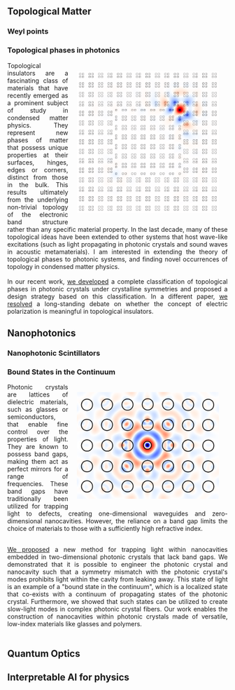 
## Topological Matter
### Weyl points

### Topological phases in photonics
<img align="right" img src="https://raw.githubusercontent.com/sachin4594/svaidya.github.io/master/images/HOTI.gif" width="325" style="margin: 20px">
<div style="text-align: justify"> 
Topological insulators are a fascinating class of materials that have recently emerged as a prominent subject of study in condensed matter physics. They represent new phases of matter that possess unique properties at their surfaces, hinges, edges or corners, distinct from those in the bulk. This results ultimately from the underlying non-trivial topology of the electronic band structure rather than any specific material property. In the last decade, many of these topological ideas have been extended to other systems that host wave-like excitations (such as light propagating in photonic crystals and sound waves in acoustic metamaterials). I am interested in extending the theory of topological phases to photonic systems, and finding novel occurrences of topology in condensed matter physics.
<br/><br/>
In our recent work, <a href="https://journals.aps.org/prb/abstract/10.1103/PhysRevB.108.085116">we developed</a> a complete classification of topological phases in photonic crystals under crystalline symmetries and proposed a design strategy based on this classification. In a different paper, <a href="https://journals.aps.org/prl/abstract/10.1103/PhysRevLett.132.116602">we resolved</a> a long-standing debate on whether the concept of electric polarization is meaningful in topological insulators. 
</div>

## Nanophotonics
### Nanophotonic Scintillators
### Bound States in the Continuum
<img align="right" img src="https://raw.githubusercontent.com/sachin4594/svaidya.github.io/master/images/BIC.png" width="325" style="margin: 20px">
<div style="text-align: justify"> 
Photonic crystals are lattices of dielectric materials, such as glasses or semiconductors, that enable fine control over the properties of light. They are known to possess band gaps, making them act as perfect mirrors for a range of frequencies. These band gaps have traditionally been utilized for trapping light to defects, creating one-dimensional waveguides and zero-dimensional nanocavities. However, the reliance on a band gap limits the choice of materials to those with a sufficiently high refractive index.
<br/><br/>

<a href="https://journals.aps.org/prl/abstract/10.1103/PhysRevLett.127.023605">We proposed</a> a new method for trapping light within nanocavities embedded in two-dimensional photonic crystals that lack band gaps. We demonstrated that it is possible to engineer the photonic crystal and nanocavity such that a symmetry mismatch with the photonic crystal's modes prohibits light within the cavity from leaking away. This state of light is an example of a "bound state in the continuum", which is a localized state that co-exists with a continuum of propagating states of the photonic crystal. Furthermore, we showed that such states can be utilized to create slow-light modes in complex photonic crystal fibers. Our work enables the construction of nanocavities within photonic crystals made of versatile, low-index materials like glasses and polymers.
<br/><br/>
</div>

## Quantum Optics

## Interpretable AI for physics

